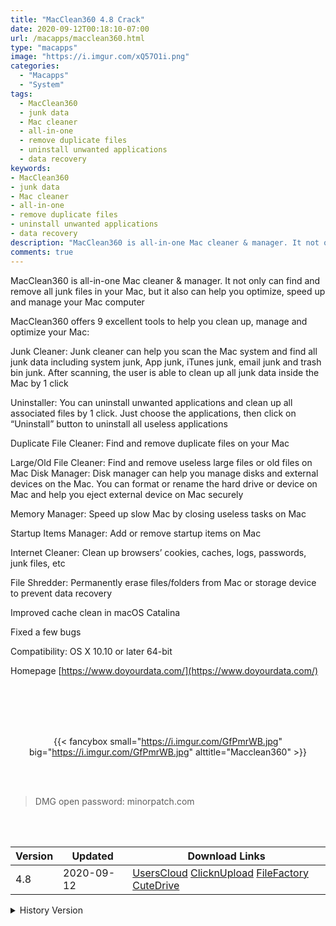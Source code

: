 ```yaml
---
title: "MacClean360 4.8 Crack"
date: 2020-09-12T00:18:10-07:00
url: /macapps/macclean360.html
type: "macapps"
image: "https://i.imgur.com/xQ57O1i.png"
categories:
  - "Macapps"
  - "System"
tags:
  - MacClean360
  - junk data
  - Mac cleaner
  - all-in-one
  - remove duplicate files
  - uninstall unwanted applications
  - data recovery
keywords:
- MacClean360
- junk data
- Mac cleaner
- all-in-one
- remove duplicate files
- uninstall unwanted applications
- data recovery
description: "MacClean360 is all-in-one Mac cleaner & manager. It not only can find and remove all junk files in your Mac, but it also can help you optimize, speed up and manage your Mac computer"
comments: true
---
```


MacClean360 is all-in-one Mac cleaner & manager. It not only can find and remove all junk files in your Mac, but it also can help you optimize, speed up and manage your Mac computer

MacClean360 offers 9 excellent tools to help you clean up, manage and optimize your Mac:

Junk Cleaner: Junk cleaner can help you scan the Mac system and find all junk data including system junk, App junk, iTunes junk,
email junk and trash bin junk. After scanning, the user is able to clean up all junk data inside the Mac by 1 click

Uninstaller: You can uninstall unwanted applications and clean up all associated files by 1 click. Just choose the applications,
then click on “Uninstall” button to uninstall all useless applications

Duplicate File Cleaner: Find and remove duplicate files on your Mac


Large/Old File Cleaner: Find and remove useless large files or old files on Mac
Disk Manager: Disk manager can help you manage disks and external devices on the Mac. You can format or rename the hard drive or
device on Mac and help you eject external device on Mac securely

Memory Manager: Speed up slow Mac by closing useless tasks on Mac

Startup Items Manager: Add or remove startup items on Mac

Internet Cleaner: Clean up browsers’ cookies, caches, logs, passwords, junk files, etc

File Shredder: Permanently erase files/folders from Mac or storage device to prevent data recovery

Improved cache clean in macOS Catalina

Fixed a few bugs

Compatibility: OS X 10.10 or later 64-bit

Homepage [https://www.doyourdata.com/](https://www.doyourdata.com/)

<br/>
<br/>
<script async src="https://pagead2.googlesyndication.com/pagead/js/adsbygoogle.js"></script>
<ins class="adsbygoogle"
     style="display:block; text-align:center;"
     data-ad-layout="in-article"
     data-ad-format="fluid"
     data-ad-client="ca-pub-8746275014476192"
     data-ad-slot="5144997159"></ins>
<script>
     (adsbygoogle = window.adsbygoogle || []).push({});
</script>
<br/>
<br/>


<center>

{{< fancybox small="https://i.imgur.com/GfPmrWB.jpg" big="https://i.imgur.com/GfPmrWB.jpg" alttitle="Macclean360" >}}

</center>

<br/>
<br/>


> DMG open password: minorpatch.com

<br/>

<br/>
<div id="history_version" class="history_version">

| Version | Updated | Download Links |
| ---- | ---- | ---- |
| 4.8 | 2020-09-12 | [UsersCloud](https://ouo.io/pPEz77)   [ClicknUpload](https://ouo.io/LF7s0)   [FileFactory](https://ouo.io/AYCIKs)   [CuteDrive](https://ouo.io/JUNSSc) |
<details>
<summary>History Version</summary>

| Version | Updated | Download Links |
| ---- | ---- | ---- |
| 4.7 | 2020-07-18 | [UsersCloud](https://ouo.io/cSWtC9)   [ClicknUpload](https://ouo.io/6L55tq)   [FileFactory](https://ouo.io/18FNUk)   [CuteDrive](https://ouo.io/wjiWQs) |
| 4.6 | 2020-05-18 | [UsersCloud](https://ouo.io/BLcFDr)   [ClicknUpload](https://ouo.io/fGUVh7)   [FileFactory](https://ouo.io/0pDtld)   [CuteDrive](https://ouo.io/j9OyE1) |
</details>

</div>
